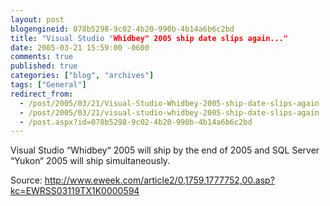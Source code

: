 ```yaml
---
layout: post
blogengineid: 078b5298-9c02-4b20-990b-4b14a6b6c2bd
title: "Visual Studio "Whidbey" 2005 ship date slips again..."
date: 2005-03-21 15:59:00 -0600
comments: true
published: true
categories: ["blog", "archives"]
tags: ["General"]
redirect_from: 
  - /post/2005/03/21/Visual-Studio-Whidbey-2005-ship-date-slips-again
  - /post/2005/03/21/visual-studio-whidbey-2005-ship-date-slips-again
  - /post.aspx?id=078b5298-9c02-4b20-990b-4b14a6b6c2bd
---
```

<!-- more -->

Visual Studio &#8220;Whidbey&#8220; 2005 will ship by the end of 2005 and SQL Server &#8220;Yukon&#8220; 2005 will ship simultaneously.

Source: <A href="http://www.eweek.com/article2/0,1759,1777752,00.asp?kc=EWRSS03119TX1K0000594">http://www.eweek.com/article2/0,1759,1777752,00.asp?kc=EWRSS03119TX1K0000594</A>
